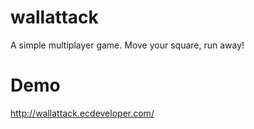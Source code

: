 wallattack
==========

A simple multiplayer game. Move your square, run away!

Demo
====
http://wallattack.ecdeveloper.com/
